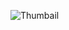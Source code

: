 ![Thumbail](https://github.com/kongarasan/Interior-design-website/assets/117347101/e3f91437-e203-447d-b24a-8587f9377af6)
